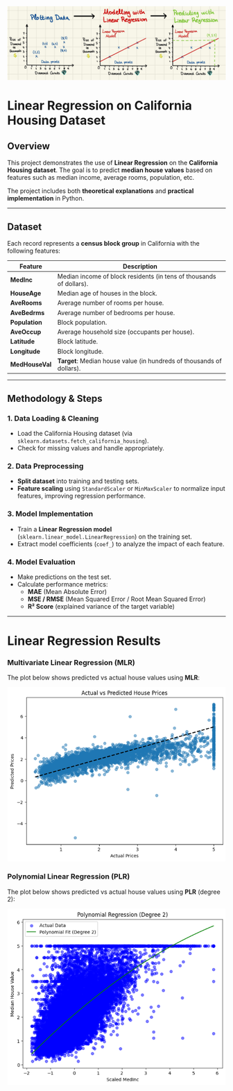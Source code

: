 ![Linear Regression](images/liner.jpeg)
# Linear Regression on California Housing Dataset

## Overview
This project demonstrates the use of **Linear Regression** on the **California Housing dataset**. The goal is to predict **median house values** based on features such as median income, average rooms, population, etc.

The project includes both **theoretical explanations** and **practical implementation** in Python.

---

## Dataset 
Each record represents a **census block group** in California with the following features:

| Feature     | Description |
|-------------|-------------|
| **MedInc**  | Median income of block residents (in tens of thousands of dollars). |
| **HouseAge**| Median age of houses in the block. |
| **AveRooms**| Average number of rooms per house. |
| **AveBedrms** | Average number of bedrooms per house. |
| **Population** | Block population. |
| **AveOccup** | Average household size (occupants per house). |
| **Latitude** | Block latitude. |
| **Longitude** | Block longitude. |
| **MedHouseVal** | **Target**: Median house value (in hundreds of thousands of dollars). |


---


## Methodology & Steps
### 1. Data Loading & Cleaning
- Load the California Housing dataset (via `sklearn.datasets.fetch_california_housing`).  
- Check for missing values and handle appropriately.  

### 2. Data Preprocessing
- **Split dataset** into training and testing sets.  
- **Feature scaling** using `StandardScaler` or `MinMaxScaler` to normalize input features, improving regression performance.  

### 3. Model Implementation
- Train a **Linear Regression model** (`sklearn.linear_model.LinearRegression`) on the training set.  
- Extract model coefficients (`coef_`) to analyze the impact of each feature.  

### 4. Model Evaluation
- Make predictions on the test set.  
- Calculate performance metrics:  
  - **MAE** (Mean Absolute Error)  
  - **MSE / RMSE** (Mean Squared Error / Root Mean Squared Error)  
  - **R² Score** (explained variance of the target variable)  

---
# Linear Regression Results

### Multivariate Linear Regression (MLR)
The plot below shows predicted vs actual house values using **MLR**:

![MLR Prediction](images/mlr.png)

### Polynomial Linear Regression (PLR)
The plot below shows predicted vs actual house values using **PLR** (degree 2):

![PLR Prediction](images/plr.png)

